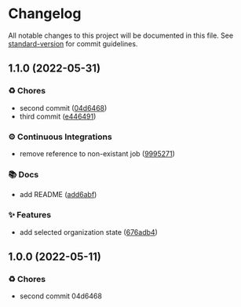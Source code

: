 # Changelog

All notable changes to this project will be documented in this file. See [standard-version](https://github.com/conventional-changelog/standard-version) for commit guidelines.

## 1.1.0 (2022-05-31)


### ♻️ Chores

* second commit ([04d6468](https://github.com/KL-Engineering/frontend-state/commits/04d6468741f697ec76a9b9f199d6d2a40c031925))
* third commit ([e446491](https://github.com/KL-Engineering/frontend-state/commits/e4464918b97d4c800d1e3ff9417d686b9168ad4f))


### ⚙️ Continuous Integrations

* remove reference to non-existant job ([9995271](https://github.com/KL-Engineering/frontend-state/commits/9995271b1294c85af83a9674b6e63f3fd16a5721))


### 📚 Docs

* add README ([add6abf](https://github.com/KL-Engineering/frontend-state/commits/add6abf565b7f5dba7b707ec19dc5b244bb1fb59))


### ✨ Features

* add selected organization state ([676adb4](https://github.com/KL-Engineering/frontend-state/commits/676adb406c9bca81e119648b6ca867c6a0e74d49))

## 1.0.0 (2022-05-11)


### ♻️ Chores

* second commit 04d6468
